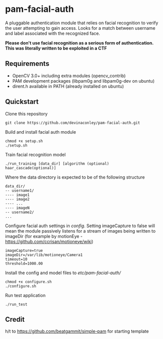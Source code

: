 # pam-facial-auth

A pluggable authentication module that relies on facial recognition to
verify the user attempting to gain access. Looks for a match between
username and label associated with the recognized face.

**Please don't use facial recognition as a serious form of authentication.
This was literally written to be exploited in a CTF**

Requirements
------------
- OpenCV 3.0+ including extra modules (opencv_contrib)
- PAM development packages (libpam0g and libpam0g-dev on ubuntu)
- dirent.h available in PATH (already installed on ubuntu)

Quickstart
----------
Clone this repository
```
git clone https://github.com/devinaconley/pam-facial-auth.git
```
Build and install facial auth module
```
chmod +x setup.sh
./setup.sh
```
Train facial recognition model
```
./run_training [data_dir] [algorithm (optional) haar_cascade(optional)]
```
Where the data directory is expected to be of the following structure
```
data_dir/
-- username1/
---- image1
---- image2
---- ...
---- imageN
-- username2/
...
```
Configure facial auth settings in *config*. Setting imageCapture to
false will mean the module passively listens for a stream of images being
written to imageDir (for example by motionEye -
https://github.com/ccrisan/motioneye/wiki)
```
imageCapture=true
imageDir=/var/lib/motioneye/Camera1
timeout=10
threshold=1000.00
```
Install the config and model files to *etc/pam-facial-auth/*
```
chmod +x configure.sh
./configure.sh
```


Run test application
```
./run_test
```

Credit
------
h/t to https://github.com/beatgammit/simple-pam for starting template